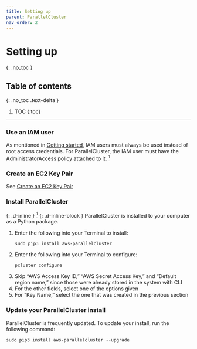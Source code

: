 ```yaml
---
title: Setting up
parent: ParallelCluster
nav_order: 2
---
```


# Setting up
{: .no_toc }

## Table of contents
{: .no_toc .text-delta }

1. TOC
{:toc}

---

### Use an IAM user
As mentioned in [Getting started](/docs/gettingstarted),
IAM users must always be used instead of root access credentials.
For ParallelCluster, the IAM user must have the AdministratorAccess policy attached to it.
[<sup>1</sup>](https://docs.aws.amazon.com/parallelcluster/latest/ug/iam.html#defaults)

### Create an EC2 Key Pair
See [Create an EC2 Key Pair](/docs/awsservices/ec2/#createanec2keypair)

### Install ParallelCluster
{: .d-inline }
[<sup>1</sup>](https://aws-parallelcluster.readthedocs.io/en/latest/getting_started.html)
{: .d-inline-block }
ParallelCluster is installed to your computer as a Python package.
1. Enter the following into your Terminal to install:
	```
	sudo pip3 install aws-parallelcluster
	```
1. Enter the following into your Terminal to configure:
	```
	pcluster configure
	```
1. Skip “AWS Access Key ID,” “AWS Secret Access Key,” and “Default region name,” since those were already stored in the system with CLI
1. For the other fields, select one of the options given
1. For “Key Name,” select the one that was created in the previous section

### Update your ParallelCluster install
ParallelCluster is frequently updated. To update your install, run the following command:

```
sudo pip3 install aws-parallelcluster --upgrade
```

